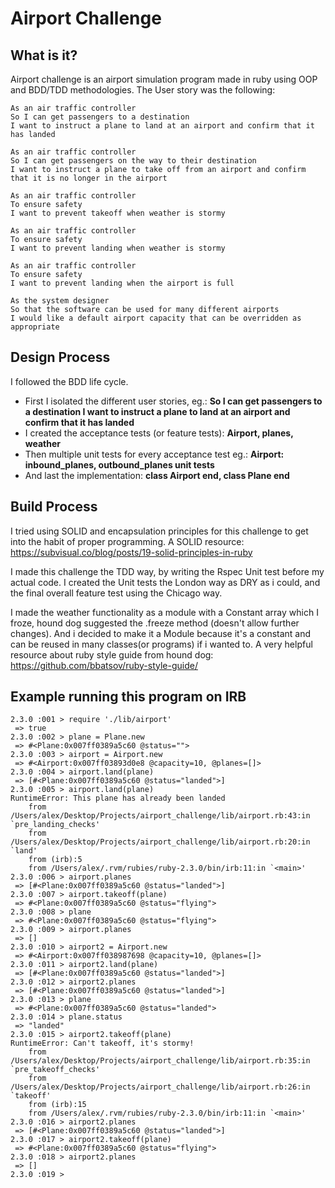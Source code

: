 Airport Challenge
=================

What is it?
---------

Airport challenge is an airport simulation program made in ruby using OOP and
BDD/TDD methodologies. The User story was the following:
```
As an air traffic controller
So I can get passengers to a destination
I want to instruct a plane to land at an airport and confirm that it has landed

As an air traffic controller
So I can get passengers on the way to their destination
I want to instruct a plane to take off from an airport and confirm that it is no longer in the airport

As an air traffic controller
To ensure safety
I want to prevent takeoff when weather is stormy

As an air traffic controller
To ensure safety
I want to prevent landing when weather is stormy

As an air traffic controller
To ensure safety
I want to prevent landing when the airport is full

As the system designer
So that the software can be used for many different airports
I would like a default airport capacity that can be overridden as appropriate
```


Design Process
-------

I followed the BDD life cycle.
* First I isolated the different user stories, eg.:
  **So I can get passengers to a destination
  I want to instruct a plane to land at an airport and confirm that it has landed**
* I created the acceptance tests (or feature tests):
  **Airport, planes, weather**
* Then multiple unit tests for every acceptance test eg.:
  **Airport: inbound_planes, outbound_planes unit tests**
* And last the implementation:
  **class Airport end, class Plane end**


Build Process
-----

I tried using SOLID and encapsulation principles for this challenge to get into
the habit of proper programming.
A SOLID resource: https://subvisual.co/blog/posts/19-solid-principles-in-ruby

I made this challenge the TDD way, by writing the Rspec Unit test before my
actual code. I created the Unit tests the London way as DRY as i could, and the
final overall feature test using the Chicago way.

I made the weather functionality as a module with a Constant array which I
froze, hound dog suggested the .freeze method (doesn't allow further changes).
And i decided to make it a Module because it's a constant and can be reused in
many classes(or programs) if i wanted to.
A very helpful resource about ruby style guide from hound dog:
https://github.com/bbatsov/ruby-style-guide/


Example running this program on IRB
-----

```
2.3.0 :001 > require './lib/airport'
 => true
2.3.0 :002 > plane = Plane.new
 => #<Plane:0x007ff0389a5c60 @status="">
2.3.0 :003 > airport = Airport.new
 => #<Airport:0x007ff03893d0e8 @capacity=10, @planes=[]>
2.3.0 :004 > airport.land(plane)
 => [#<Plane:0x007ff0389a5c60 @status="landed">]
2.3.0 :005 > airport.land(plane)
RuntimeError: This plane has already been landed
	from /Users/alex/Desktop/Projects/airport_challenge/lib/airport.rb:43:in `pre_landing_checks'
	from /Users/alex/Desktop/Projects/airport_challenge/lib/airport.rb:20:in `land'
	from (irb):5
	from /Users/alex/.rvm/rubies/ruby-2.3.0/bin/irb:11:in `<main>'
2.3.0 :006 > airport.planes
 => [#<Plane:0x007ff0389a5c60 @status="landed">]
2.3.0 :007 > airport.takeoff(plane)
 => #<Plane:0x007ff0389a5c60 @status="flying">
2.3.0 :008 > plane
 => #<Plane:0x007ff0389a5c60 @status="flying">
2.3.0 :009 > airport.planes
 => []
2.3.0 :010 > airport2 = Airport.new
 => #<Airport:0x007ff038987698 @capacity=10, @planes=[]>
2.3.0 :011 > airport2.land(plane)
 => [#<Plane:0x007ff0389a5c60 @status="landed">]
2.3.0 :012 > airport2.planes
 => [#<Plane:0x007ff0389a5c60 @status="landed">]
2.3.0 :013 > plane
 => #<Plane:0x007ff0389a5c60 @status="landed">
2.3.0 :014 > plane.status
 => "landed"
2.3.0 :015 > airport2.takeoff(plane)
RuntimeError: Can't takeoff, it's stormy!
	from /Users/alex/Desktop/Projects/airport_challenge/lib/airport.rb:35:in `pre_takeoff_checks'
	from /Users/alex/Desktop/Projects/airport_challenge/lib/airport.rb:26:in `takeoff'
	from (irb):15
	from /Users/alex/.rvm/rubies/ruby-2.3.0/bin/irb:11:in `<main>'
2.3.0 :016 > airport2.planes
 => [#<Plane:0x007ff0389a5c60 @status="landed">]
2.3.0 :017 > airport2.takeoff(plane)
 => #<Plane:0x007ff0389a5c60 @status="flying">
2.3.0 :018 > airport2.planes
 => []
2.3.0 :019 >
```
